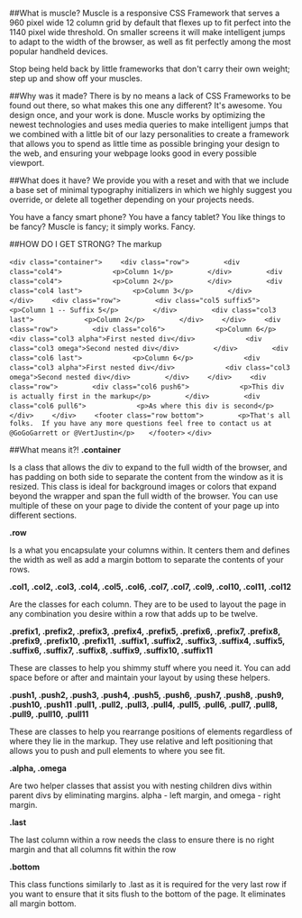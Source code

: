##What is muscle?
Muscle is a responsive CSS Framework that serves a 960 pixel wide 12 column grid by default that flexes up to fit perfect into the 1140 pixel wide threshold. On smaller screens it will make intelligent jumps to adapt to the width of the browser, as well as fit perfectly among the most popular handheld devices.  

Stop being held back by little frameworks that don't carry their own weight; step up and show off your muscles.


##Why was it made?
There is by no means a lack of CSS Frameworks to be found out there, so what makes this one any different?  It's awesome.  You design once, and your work is done.  Muscle works by optimizing the newest technologies and uses media queries to make intelligent jumps that we combined with a little bit of our lazy personalities to create a framework that allows you to spend as little time as possible bringing your design to the web, and ensuring your webpage looks good in every possible viewport. 

##What does it have?
We provide you with a reset and with that we include a base set of minimal typography initializers in which we highly suggest you override, or delete all together depending on your projects needs. 

You have a fancy smart phone? You have a fancy tablet?  You like things to be fancy?  Muscle is fancy; it simply works. Fancy.


##HOW DO I GET STRONG?
The markup

`<div class="container">`
`    <div class="row">`
`        <div class="col4">`
`            <p>Column 1</p>`
`        </div>`
`        <div class="col4">`
`            <p>Column 2</p>`
`        </div>`
`        <div class="col4 last">`
`            <p>Column 3</p>`
`        </div>`
`    </div>`
`    <div class="row">`
`        <div class="col5 suffix5">`
`            <p>Column 1 -- Suffix 5</p>`
`        </div>`
`        <div class="col3 last">`
`            <p>Column 2</p>`
`        </div>`
`    </div>`
`    <div class="row">`
`        <div class="col6">`
`            <p>Column 6</p>`
`            <div class="col3 alpha">First nested div</div>`
`            <div class="col3 omega">Second nested div</div>`
`        </div>`
`        <div class="col6 last">`
`            <p>Column 6</p>`
`            <div class="col3 alpha">First nested div</div>`
`            <div class="col3 omega">Second nested div</div>`
`        </div>`
`    </div>`
`    <div class="row">`
`        <div class="col6 push6">`
`            <p>This div is actually first in the markup</p>`
`        </div>`
`        <div class="col6 pull6">`
`            <p>As where this div is second</p>`
`        </div>`
`    </div>`
`    <footer class="row bottom">`
`        <p>That's all folks.  If you have any more questions feel free to contact us at @GoGoGarrett or @VertJustin</p>`
`   </footer>`
`</div>`


##What means it?!
**.container**

Is a class that allows the div to expand to the full width of the browser, and has padding on both side to separate the content from the window as it is resized.  This class is ideal for background images or colors that expand beyond the wrapper and span the full width of the browser.  You can use multiple of these on your page to divide the content of your page up into different sections.

**.row**

Is a what you encapsulate your columns within.  It centers them and defines the width as well as add a margin bottom to separate the contents of your rows.  

**.col1, .col2, .col3, .col4, .col5, .col6, .col7, .col7, .col9, .col10, .col11, .col12**

Are the classes for each column.  They are to be used to layout the page in any combination you desire within a row that adds up to be twelve. 

**.prefix1, .prefix2, .prefix3, .prefix4, .prefix5, .prefix6, .prefix7, .prefix8, .prefix9, .prefix10, .prefix11,**
**.suffix1, .suffix2, .suffix3, .suffix4, .suffix5, .suffix6, .suffix7, .suffix8, .suffix9, .suffix10, .suffix11**

These are classes to help you shimmy stuff where you need it.  You can add space before or after and maintain your layout by using these helpers.

**.push1, .push2, .push3, .push4, .push5, .push6, .push7, .push8, .push9, .push10, .push11** 
**.pull1, .pull2, .pull3, .pull4, .pull5, .pull6, .pull7, .pull8, .pull9, .pull10, .pull11**

These are classes to help you rearrange positions of elements regardless of where they lie in the markup.  They use relative and left positioning that allows you to push and pull elements to where you see fit. 

**.alpha, .omega**

Are two helper classes that assist you with nesting children divs within parent divs by eliminating margins.  alpha - left margin, and omega - right margin.  

**.last**

The last column within a row needs the class to ensure there is no right margin and that all columns fit within the row 

**.bottom**

This class functions similarly to .last as it is required for the very last row if you want to ensure that it sits flush to the bottom of the page.  It eliminates all margin bottom.
